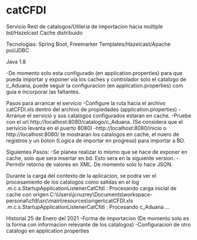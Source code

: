 # catCFDI

Servicio Rest de catalogos/Utileria de importacion hacia multiple bd/Hazelcast Cache distribuido

Tecnologias: Spring Boot, Freemarker Templates/Hazelcast/Apache poi/JDBC

Java 1.8

-De momento solo esta configurado (en application.properties) para que pueda importar y exponer via los caches y controlador solo el catalogo de c_Aduana, 
puede seguir la configuracion (en application.properties) com guia e incorporar las faltantes.

Pasos para arrancar el servicio
-Configure la ruta hacia el archivo catCFDI.xls dentro del archivo de propiedades (application.properties)
-Arranue el servicio y sus catalogos configurados estaran en cache.
-Pruebe con el url http://localhost:8080/catalogo/c_Aduana. (Se considera que el serivicio levanta en el puerto 8080)
-http://localhost:8080/inicio o http://localhost:8080/ te mostraran los catalogos en cache, el nuero de registros y un boton (Logica de importar en progreso) para importar a BD.

Siguientes Pasos:
-Se planea realizar lo mismo que se hace de exponer en cache, solo que sera insertar en bd. Esto sera en la siguiente version.
-Permitir retorno de valores en XML. De momento solo lo hace JSON.

Durante la carga del contexto de la aplicacion, se podra ver el procesamiento de los catalogos como salidas en el log
.m.c.s.StartupApplicationListenerCatCfdi : Procesando carga inicial de cache con origen C:\Users\jcruzrey\Documents\workspace-personal\cfdi\src\main\resources\origen\catCFDI.xls
.m.c.s.StartupApplicationListenerCatCfdi : Procesando c_Aduana ...

Historial
25 de Enero del 2021
-Forma de importacion (De momento solo es la forma con informacion relevante de los catalogos)
-Configuracion de otro catalogo en application properties
